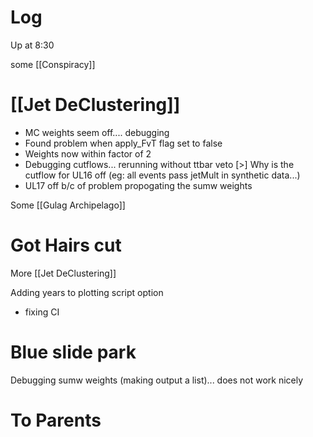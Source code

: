 


# Log

Up at 8:30 

some [[Conspiracy]]

# [[Jet DeClustering]]
- MC weights seem off.... debugging
- Found problem when apply_FvT flag set to false
- Weights now within factor of 2
- Debugging cutflows... rerunning without ttbar veto 
 [>] Why is the cutflow for UL16 off (eg: all events pass jetMult in synthetic data...)
- UL17 off b/c of problem propogating the sumw weights


Some [[Gulag Archipelago]]

# Got Hairs cut

More [[Jet DeClustering]]

Adding years to plotting script option
- fixing CI

# Blue slide park 

Debugging sumw weights (making output a list)... does not work nicely

# To Parents


